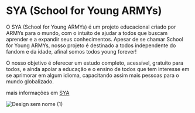 # SYA (School for Young ARMYs)

O SYA (School for Young ARMYs) é um projeto educacional criado por ARMYs para o mundo, com o intuito de ajudar a todos que buscam aprender e a expandir seus conhecimentos. Apesar de se chamar School for Young ARMYs, nosso projeto é destinado a todos independente do fandom e da idade, afinal somos todos young forever!

O nosso objetivo é oferecer um estudo completo, acessível, gratuito para todos, e ainda apoiar a educação e o ensino de todos que tem interesse em se aprimorar em algum idioma, capacitando assim mais pessoas para o mundo globalizado.

mais informações em [SYA](https://schoolforyoungarmys.carrd.co)

![Design sem nome (1)](https://user-images.githubusercontent.com/115995202/218256178-bbd7a794-c45e-401f-a193-6ba90eaab267.png)
